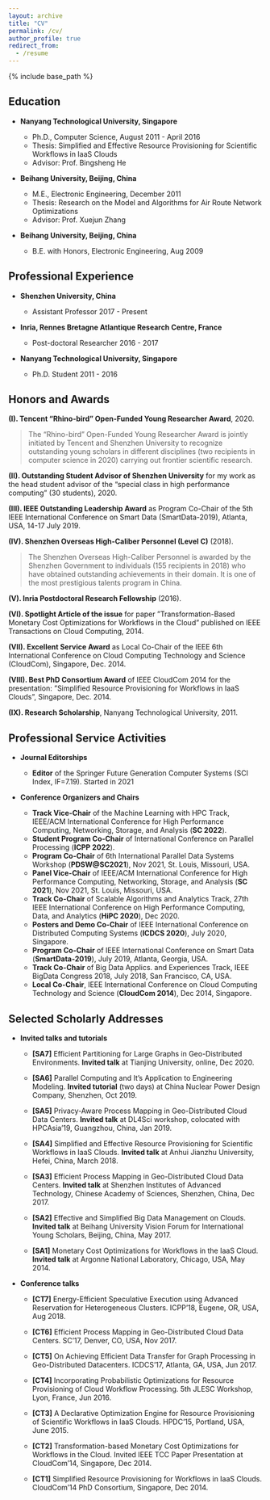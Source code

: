 ```yaml
---
layout: archive
title: "CV"
permalink: /cv/
author_profile: true
redirect_from:
  - /resume
---
```


{% include base_path %}

Education
---

* **Nanyang Technological University, Singapore**

  * Ph.D., Computer Science, August 2011 - April 2016
  * Thesis: Simplified and Effective Resource Provisioning for Scientific Workflows in IaaS Clouds
  * Advisor: Prof. Bingsheng He

* **Beihang University, Beijing, China**
  * M.E., Electronic Engineering, December 2011
  * Thesis: Research on the Model and Algorithms for Air Route Network Optimizations
  * Advisor: Prof. Xuejun Zhang

* **Beihang University, Beijing, China**
  * B.E. with Honors, Electronic Engineering, Aug 2009

Professional Experience
---

* **Shenzhen University, China**
  * Assistant Professor 2017 - Present

* **Inria, Rennes Bretagne Atlantique Research Centre, France**
  * Post-doctoral Researcher 2016 - 2017

* **Nanyang Technological University, Singapore**
  * Ph.D. Student 2011 - 2016
  
<span id="honors">Honors</span> and Awards
---

**(I). Tencent “Rhino-bird” Open-Funded Young Researcher Award**, 2020.

> The “Rhino-bird” Open-Funded Young Researcher Award is jointly initiated by Tencent and Shenzhen University to recognize outstanding young scholars in different disciplines (two recipients in
computer science in 2020) carrying out frontier scientific research.

**(II). Outstanding Student Advisor of Shenzhen University** for my work as the head student advisor of
the “special class in high performance computing” (30 students), 2020.

**(III). IEEE Outstanding Leadership Award** as Program Co-Chair of the 5th IEEE International Conference
on Smart Data (SmartData-2019), Atlanta, USA, 14-17 July 2019.

**(IV). Shenzhen Overseas High-Caliber Personnel (Level C)** (2018).

> The Shenzhen Overseas High-Caliber Personnel is awarded by the Shenzhen Government to individuals (155 recipients in 2018) who have obtained outstanding achievements in their domain. It is one of the most prestigious talents program in China.

**(V). Inria Postdoctoral Research Fellowship** (2016).

**(VI). Spotlight Article of the issue** for paper ”Transformation-Based Monetary Cost Optimizations for
Workflows in the Cloud” published on IEEE Transactions on Cloud Computing, 2014.

**(VII). Excellent Service Award** as Local Co-Chair of the IEEE 6th International Conference on Cloud Computing Technology and Science (CloudCom), Singapore, Dec. 2014.

**(VIII). Best PhD Consortium Award** of IEEE CloudCom 2014 for the presentation: ”Simplified Resource
Provisioning for Workflows in IaaS Clouds”, Singapore, Dec. 2014.

**(IX). Research Scholarship**, Nanyang Technological University, 2011.


Professional Service Activities
---
 
* **Journal Editorships**
  * **Editor** of the Springer Future Generation Computer Systems (SCI Index, IF=7.19). Started in 2021

* **Conference Organizers and Chairs**
  * **Track Vice-Chair** of the Machine Learning with HPC Track, IEEE/ACM International Conference for High
Performance Computing, Networking, Storage, and Analysis (**SC 2022**).
  * **Student Program Co-Chair** of International Conference on Parallel Processing (**ICPP 2022**).
  * **Program Co-Chair** of 6th International Parallel Data Systems Workshop (**PDSW@SC2021**), Nov 2021,
St. Louis, Missouri, USA.
  * **Panel Vice-Chair** of IEEE/ACM International Conference for High Performance Computing, Networking,
Storage, and Analysis (**SC 2021**), Nov 2021, St. Louis, Missouri, USA.
  * **Track Co-Chair** of Scalable Algorithms and Analytics Track, 27th IEEE International Conference on High
Performance Computing, Data, and Analytics (**HiPC 2020**), Dec 2020.
  * **Posters and Demo Co-Chair** of IEEE International Conference on Distributed Computing Systems (**ICDCS
2020**), July 2020, Singapore.
  * **Program Co-Chair** of IEEE International Conference on Smart Data (**SmartData-2019**), July 2019, Atlanta, Georgia, USA.
  * **Track Co-Chair** of Big Data Applics. and Experiences Track, IEEE BigData Congress 2018, July 2018, San
Francisco, CA, USA.
  * **Local Co-Chair**, IEEE International Conference on Cloud Computing Technology and Science (**CloudCom
2014**), Dec 2014, Singapore.

Selected Scholarly Addresses
---

* **Invited talks and tutorials**

  * **[SA7]** Efficient Partitioning for Large Graphs in Geo-Distributed Environments. **Invited talk** at Tianjing
University, online, Dec 2020.

  * **[SA6]** Parallel Computing and It’s Application to Engineering Modeling. **Invited tutorial** (two days) at
China Nuclear Power Design Company, Shenzhen, Oct 2019.

  * **[SA5]** Privacy-Aware Process Mapping in Geo-Distributed Cloud Data Centers. **Invited talk** at DL4Sci
workshop, colocated with HPCAsia’19, Guangzhou, China, Jan 2019.

  * **[SA4]** Simplified and Effective Resource Provisioning for Scientific Workflows in IaaS Clouds. **Invited talk**
at Anhui Jianzhu University, Hefei, China, March 2018.

  * **[SA3]** Efficient Process Mapping in Geo-Distributed Cloud Data Centers. **Invited talk** at Shenzhen Institutes
of Advanced Technology, Chinese Academy of Sciences, Shenzhen, China, Dec 2017.

  * **[SA2]** Effective and Simplified Big Data Management on Clouds. **Invited talk** at Beihang University Vision
Forum for International Young Scholars, Beijing, China, May 2017.

  * **[SA1]** Monetary Cost Optimizations for Workflows in the IaaS Cloud. **Invited talk** at Argonne National
Laboratory, Chicago, USA, May 2014.

* **Conference talks**

  * **[CT7]** Energy-Efficient Speculative Execution using Advanced Reservation for Heterogeneous Clusters. ICPP’18,
Eugene, OR, USA, Aug 2018.

  * **[CT6]** Efficient Process Mapping in Geo-Distributed Cloud Data Centers. SC’17, Denver, CO, USA, Nov 2017.

  * **[CT5]** On Achieving Efficient Data Transfer for Graph Processing in Geo-Distributed Datacenters. ICDCS’17,
Atlanta, GA, USA, Jun 2017.

  * **[CT4]** Incorporating Probabilistic Optimizations for Resource Provisioning of Cloud Workflow Processing.
5th JLESC Workshop, Lyon, France, Jun 2016.

  * **[CT3]** A Declarative Optimization Engine for Resource Provisioning of Scientific Workflows in IaaS Clouds.
HPDC’15, Portland, USA, June 2015.

  * **[CT2]** Transformation-based Monetary Cost Optimizations for Workflows in the Cloud. Invited IEEE TCC
Paper Presentation at CloudCom’14, Singapore, Dec 2014.

  * **[CT1]** Simplified Resource Provisioning for Workflows in IaaS Clouds. CloudCom’14 PhD Consortium, Singapore, Dec 2014.
